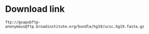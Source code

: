 # Download link

    ftp://gsapubftp-anonymous@ftp.broadinstitute.org/bundle/hg19/ucsc.hg19.fasta.gz
    